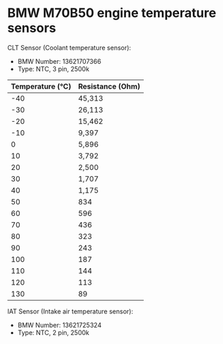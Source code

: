# BMW M70B50 engine temperature sensors #

CLT Sensor (Coolant temperature sensor):

- BMW Number: 13621707366
- Type: NTC, 3 pin, 2500k

|Temperature (°C)|Resistance (Ohm)|
|:---------------|:---------------|
|-40|45,313|
|-30|26,113|
|-20|15,462|
|-10|9,397|
|0|5,896|
|10|3,792|
|20|2,500|
|30|1,707|
|40|1,175|
|50|834|
|60|596|
|70|436|
|80|323|
|90|243|
|100|187|
|110|144|
|120|113|
|130|89|

IAT Sensor (Intake air temperature sensor):

- BMW Number: 13621725324
- Type: NTC, 2 pin, 2500k

